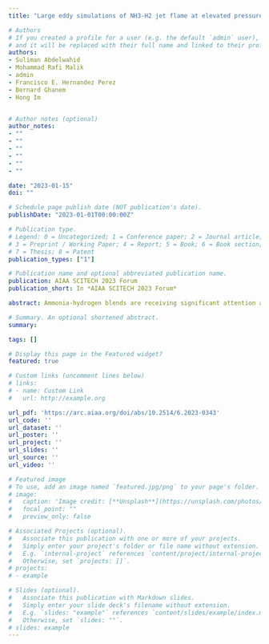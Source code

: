 ```yaml
---
title: "Large eddy simulations of NH3-H2 jet flame at elevated pressure using PCA with inclusion of NH3/H2 ratio variation"

# Authors
# If you created a profile for a user (e.g. the default `admin` user), write the username (folder name) here 
# and it will be replaced with their full name and linked to their profile.
authors:
- Suliman Abdelwahid
- Mohammad Rafi Malik
- admin
- Francisco E. Hernandez Perez
- Bernard Ghanem
- Hong Im


# Author notes (optional)
author_notes:
- ""
- ""
- ""
- ""
- ""
- ""

date: "2023-01-15"
doi: ""

# Schedule page publish date (NOT publication's date).
publishDate: "2023-01-01T00:00:00Z"

# Publication type.
# Legend: 0 = Uncategorized; 1 = Conference paper; 2 = Journal article;
# 3 = Preprint / Working Paper; 4 = Report; 5 = Book; 6 = Book section;
# 7 = Thesis; 8 = Patent
publication_types: ["1"]

# Publication name and optional abbreviated publication name.
publication: AIAA SCITECH 2023 Forum
publication_short: In *AIAA SCITECH 2023 Forum*

abstract: Ammonia-hydrogen blends are receiving significant attention as a viable alternative to hydrocarbon fuels, and improved fundamental understanding of their characteristics is essential for their application. To investigate the fundamental characteristics of turbulent non-premixed ammonia-hydrogen flames at practically-relevant pressure conditions, large eddy simulation (LES) computations are conducted using the PC-transport model, which is based on Principal Component Analysis (PCA). To enhance the size-reduction potential of PCA, it is coupled with nonlinear regression that employs deep neural networks (DNN). This work aims to advance the PC-transport approach by extending the training data set to include variations in local NH3/H2 ratios due to chemical and transport effects. LES results from the PC-DNN approach with a training data set based on fixed (baseline manifold) and varied (extended manifold) NH3/H2 ratios are compared with the recent experimental measurements obtained at the KAUST high-pressure combustion duct (HPCD). The results show that the PC-DNN approach with the extended manifold provides improved predictions, compared to the baseline manifold, and is able to capture key flame characteristics with reasonable accuracy using two principal components only.

# Summary. An optional shortened abstract.
summary: 

tags: []

# Display this page in the Featured widget?
featured: true

# Custom links (uncomment lines below)
# links:
# - name: Custom Link
#   url: http://example.org

url_pdf: 'https://arc.aiaa.org/doi/abs/10.2514/6.2023-0343'
url_code: ''
url_dataset: ''
url_poster: ''
url_project: ''
url_slides: ''
url_source: ''
url_video: ''

# Featured image
# To use, add an image named `featured.jpg/png` to your page's folder. 
# image:
#   caption: 'Image credit: [**Unsplash**](https://unsplash.com/photos/pLCdAaMFLTE)'
#   focal_point: ""
#   preview_only: false

# Associated Projects (optional).
#   Associate this publication with one or more of your projects.
#   Simply enter your project's folder or file name without extension.
#   E.g. `internal-project` references `content/project/internal-project/index.md`.
#   Otherwise, set `projects: []`.
# projects:
# - example

# Slides (optional).
#   Associate this publication with Markdown slides.
#   Simply enter your slide deck's filename without extension.
#   E.g. `slides: "example"` references `content/slides/example/index.md`.
#   Otherwise, set `slides: ""`.
# slides: example
---
```

<!-- 
{{% callout note %}}
Click the *Cite* button above to demo the feature to enable visitors to import publication metadata into their reference management software.
{{% /callout %}}

{{% callout note %}}
Create your slides in Markdown - click the *Slides* button to check out the example.
{{% /callout %}}

Supplementary material can be found [here](https://drive.google.com/file/d/17tGxceooVTT0JFkBsQjsh3h529U7yI1v/view?usp=sharing). -->